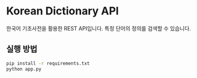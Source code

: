 # Korean Dictionary API

한국어 기초사전을 활용한 REST API입니다. 특정 단어의 정의를 검색할 수 있습니다.

## 실행 방법

```bash
pip install -r requirements.txt
python app.py
